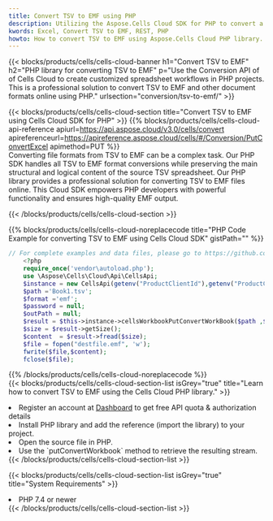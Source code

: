 ```yaml
---
title: Convert TSV to EMF using PHP 
description: Utilizing the Aspose.Cells Cloud SDK for PHP to convert a TSV format file to a EMF format file. 
kwords: Excel, Convert TSV to EMF, REST, PHP
howto: How to convert TSV to EMF using Aspose.Cells Cloud PHP library.
---
```



{{< blocks/products/cells/cells-cloud-banner h1="Convert TSV to EMF" h2="PHP library for converting TSV to EMF" p="Use the Conversion API of of Cells Cloud to create customized spreadsheet workflows in PHP projects. This is a professional solution to convert TSV to EMF and other document formats online using PHP." urlsection="conversion/tsv-to-emf/" >}}

{{< blocks/products/cells/cells-cloud-section  title="Convert TSV to EMF using Cells Cloud SDK for PHP" >}}
{{% blocks/products/cells/cells-cloud-api-reference  apiurl=https://api.aspose.cloud/v3.0/cells/convert  apireferenceurl=https://apireference.aspose.cloud/cells/#/Conversion/PutConvertExcel  apimethod=PUT %}}
<br/>
Converting file formats from TSV to EMF can be a complex task. Our PHP SDK handles all TSV to EMF format conversions while preserving the main structural and logical content of the source TSV spreadsheet. Our PHP library provides a professional solution for converting TSV to EMF files online. This Cloud SDK empowers PHP developers with powerful functionality and ensures high-quality EMF output.

{{< /blocks/products/cells/cells-cloud-section >}}

{{% blocks/products/cells/cells-cloud-noreplacecode title="PHP Code Example for converting TSV to EMF using Cells Cloud SDK" gistPath="" %}}
 
```php
// For complete examples and data files, please go to https://github.com/aspose-cells-cloud/aspose-cells-cloud-php/
    <?php
    require_once('vendor\autoload.php');
    use \Aspose\Cells\Cloud\Api\CellsApi;
    $instance = new CellsApi(getenv("ProductClientId"),getenv("ProductClientSecret"));
    $path ='Book1.tsv';    
    $format ='emf';
    $password = null;
    $outPath = null;      
    $result = $this->instance->cellsWorkbookPutConvertWorkBook($path ,$format, $password,  $outPath);
    $size = $result->getSize();
    $content  = $result->fread($size);
    $file = fopen("destfile.emf", 'w');
    fwrite($file,$content);
    fclose($file);
```
 
{{% /blocks/products/cells/cells-cloud-noreplacecode  %}}
<br/>
{{< blocks/products/cells/cells-cloud-section-list isGrey="true"  title="Learn how to convert TSV to EMF using the Cells Cloud PHP library." >}}
<li>Register an account at <a href="https://dashboard.aspose.cloud/">Dashboard</a> to get free API quota & authorization details</li>
<li>Install PHP library and add the reference (import the library) to your project.</li>
<li>Open the source file in PHP.</li>
<li>Use the `putConvertWorkbook` method to retrieve the resulting stream.</li>
{{< /blocks/products/cells/cells-cloud-section-list >}}

{{< blocks/products/cells/cells-cloud-section-list isGrey="true"  title="System Requirements" >}}
<li>PHP 7.4 or newer</li>
{{< /blocks/products/cells/cells-cloud-section-list >}}
